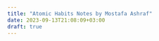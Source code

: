 ```yaml
---
title: "Atomic Habits Notes by Mostafa Ashraf"
date: 2023-09-13T21:08:09+03:00
draft: true
---
```



